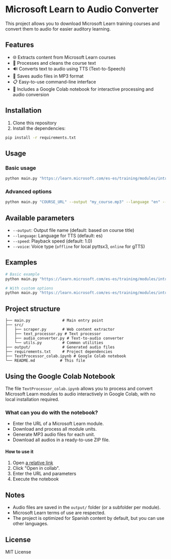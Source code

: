 # Microsoft Learn to Audio Converter

This project allows you to download Microsoft Learn training courses and convert them to audio for easier auditory learning.

## Features

- 🌐 Extracts content from Microsoft Learn courses
- 📄 Processes and cleans the course text
- 🔊 Converts text to audio using TTS (Text-to-Speech)
- 💾 Saves audio files in MP3 format
- 📋 Easy-to-use command-line interface
- 📓 Includes a Google Colab notebook for interactive processing and audio conversion

## Installation

1. Clone this repository
2. Install the dependencies:
```bash
pip install -r requirements.txt
```

## Usage

### Basic usage
```bash
python main.py "https://learn.microsoft.com/es-es/training/modules/introduction-power-platform"
```

### Advanced options
```bash
python main.py "COURSE_URL" --output "my_course.mp3" --language "en" --speed 1.0 --voice offline
```

## Available parameters

- `--output`: Output file name (default: based on course title)
- `--language`: Language for TTS (default: es)
- `--speed`: Playback speed (default: 1.0)
- `--voice`: Voice type (`offline` for local pyttsx3, `online` for gTTS)

## Examples

```bash
# Basic example
python main.py "https://learn.microsoft.com/es-es/training/modules/introduction-power-platform"

# With custom options
python main.py "https://learn.microsoft.com/es-es/training/modules/introduction-power-platform" --output "power_platform_intro.mp3" --speed 0.9
```

## Project structure

```
├── main.py              # Main entry point
├── src/
│   ├── scraper.py       # Web content extractor
│   ├── text_processor.py # Text processor
│   ├── audio_converter.py # Text-to-audio converter
│   └── utils.py         # Common utilities
├── output/              # Generated audio files
├── requirements.txt     # Project dependencies
├── TextProcessor_colab.ipynb # Google Colab notebook
└── README.md           # This file
```

## Using the Google Colab Notebook

The file `TextProcessor_colab.ipynb` allows you to process and convert Microsoft Learn modules to audio interactively in Google Colab, with no local installation required.

### What can you do with the notebook?
- Enter the URL of a Microsoft Learn module.
- Download and process all module units.
- Generate MP3 audio files for each unit.
- Download all audios in a ready-to-use ZIP file.

#### How to use it
1. Open [a relative link](TextProcessor_colab.ipynb)
2. Click "Open in collab".
4. Enter the URL and parameters
5. Execute the notebook


## Notes

- Audio files are saved in the `output/` folder (or a subfolder per module).
- Microsoft Learn terms of use are respected.
- The project is optimized for Spanish content by default, but you can use other languages.

## License

MIT License
